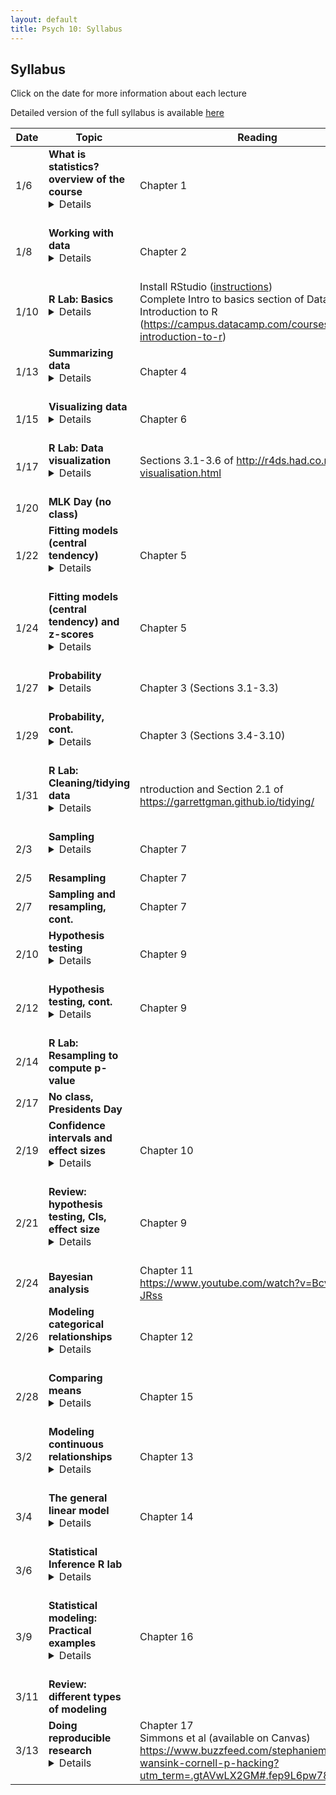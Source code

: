 ```yaml
---
layout: default
title: Psych 10: Syllabus
---
```

## Syllabus

Click on the date for more information about each lecture

Detailed version of the full syllabus is available [here](../full_syllabus)

| Date|Topic|Reading|
| ---|---|---|
| 1/6|**What is statistics? overview of the course**<details><br>Learning Objectives:<br><br>After this lecture, you should be able to:<br>* Describe the central goals and fundamental concepts of statistics.<br>* Describe the difference between experimental and observational research with regard to what can be inferred about causality<br>* Explain how randomization provides the ability to make inferences about causation.<br></details><br>|Chapter 1|
| 1/8|**Working with data**<details><br>Learning Objectives:<br><br>After this lecture, you should be able to:<br>* Distinguish between different types of variables (quantitative/qualitative, discrete/continuous)<br>* Describe the concept of measurement error<br>* Distinguish between the concepts of reliability and validity and apply each concept to a particular dataset<br></details><br>|Chapter 2|
| 1/10|**R Lab: Basics**<details><br>Learning Objectives:<br><br>After this lecture, you should be able to:<br>* Interact with an RMarkdown notebook in RStudio<br>* Describe the difference between a variable and a function<br>* Create a vector, matrix, or data frame and access its elements<br>* Load data from an R package and view the data<br><br>Links:<br>* For additional practice with R, check out the free courses provided by [Datacamp](http://www.datacamp.com).  In particular, their [Introduction to R](https://www.datacamp.com/courses/free-introduction-to-r) provides a nice basic overview of working in R.<br></details><br>|Install RStudio ([instructions](https://psych10.github.io/sessions/03/))<br>Complete Intro to basics section of DataCamp Introduction to R (https://campus.datacamp.com/courses/free-introduction-to-r)|
| 1/13|**Summarizing data**<details><br>Learning Objectives:<br><br>After this lecture, you should be able to:<br>* Compute absolute, relative, and cumulative frequency distributions for a given dataset<br>* Generate a graphical representation of frequency distributions<br>* Describe the difference between a normal and a long-tailed distribution, and describe the situations that give rise to each<br><br>Links:<br>* [R Notebook for lecture](https://rawgit.com/psych10/psych10/master/notebooks/Session04-SummarizingData/Session04-SummarizingData.html)<br>* [Social network data](https://snap.stanford.edu/data/egonets-Facebook.html)<br></details><br>|Chapter 4|
| 1/15|**Visualizing data**<details><br>Learning Objectives:<br><br>After this lecture, you should be able to:<br>* Describe the principles that distinguish between good and bad graphs, and use them to identify good versus bad graphs.<br></details><br>|Chapter 6|
| 1/17|**R Lab: Data visualization**<details><br>Learning Objectives:<br><br>After this lecture, you should be able to:<br>* Plot summary graphs using ggplot<br></details><br>|Sections 3.1-3.6 of http://r4ds.had.co.nz/data-visualisation.html|
| 1/20|**MLK Day (no class)**||
| 1/22|**Fitting models (central tendency)**<details><br>Learning Objectives:<br><br>After this lecture, you should be able to:<br>* Describe the basic equation for statistical models (outcome=model + error)<br>* Describe different measures of central tendency, how they are computed, and which are appropriate under what circumstance.<br><br>Links:<br>* [R Notebook for lecture](https://rawgit.com/psych10/psych10/master/notebooks/Session05-FittingModels/Session05-FittingModels.html)<br></details><br>|Chapter 5|
| 1/24|**Fitting models (central tendency) and z-scores**<details><br>Learning Objectives:<br><br>After this lecture, you should be able to:<br>* Describe different measures of dispersion, how they are computed, and how to determine which is most appropriate in any given circumstance. Describe and compute z-scores.<br></details><br>|Chapter 5|
| 1/27|**Probability**<details><br>Learning Objectives:<br><br>After this lecture, you should be able to:<br>* Describe the sample space for a selected random experiment.<br>* Compute relative frequency and empirical probability for a given set of events<br>* Compute probabilities of single events, complementary events, and the unions and intersections of collections of events.<br>* Describe the law of large numbers.<br><br>Links:<br>* [R notebook for lecture](https://rawgit.com/psych10/psych10/master/notebooks/Session09-Probability1/Session09-Probability1.html)<br></details><br>|Chapter 3 (Sections 3.1-3.3)|
| 1/29|**Probability, cont.**<details><br>Learning Objectives:<br><br>After this lecture, you should be able to:<br>* Describe the difference between a probability and a conditional probability<br>* Describe the concept of statistical independence<br>* Use Bayes’ theorem to compute the inverse conditional probability.<br></details><br>|Chapter 3 (Sections 3.4-3.10)|
| 1/31|**R Lab: Cleaning/tidying data**<details><br>Learning Objectives:<br><br>After this lecture, you should be able to:<br>* Prepare data for analysis<br></details><br>|ntroduction and Section 2.1 of https://garrettgman.github.io/tidying/|
| 2/3|**Sampling**<details><br>Learning Objectives:<br><br>After this lecture, you should be able to:<br>* Distinguish between a population and a sample, and between population parameters and statistics<br>* Describe the concepts of sampling error and sampling distribution<br>* Describe how the Central Limit Theorem determines the nature of the sampling distribution of the mean<br><br>Links:<br>* [R notebook for lecture](https://rawgit.com/psych10/psych10/master/notebooks/Session12-Sampling/Session12-Sampling.html)<br></details><br>|Chapter 7|
| 2/5|**Resampling**|Chapter 7|
| 2/7|**Sampling and resampling, cont.**|Chapter 7|
| 2/10|**Hypothesis testing**<details><br>Learning Objectives:<br><br>After this lecture, you should be able to:<br>* Identify the components of a hypothesis test, including the parameter of interest, the null and alternative hypotheses, and the test statistic.<br>* Describe the proper interpretations of a p-value as well as common misinterpretations<br>* Distinguish between the two types of error in hypothesis testing, and the factors that determine them.<br><br>Links:<br>* R notebook for lecture: https://rawgit.com/psych10/psych10/master/notebooks/Session16-HypothesisTesting/Session16-HypothesisTesting.html<br></details><br>|Chapter 9|
| 2/12|**Hypothesis testing, cont.**<details><br>Learning Objectives:<br><br>After this lecture, you should be able to:<br>* Describe how resampling can be used to compute a p-value.<br>* Define the concept of statistical power, and compute statistical power for a given statistical test.<br>* Describe the main criticisms of null hypothesis statistical testing<br></details><br>|Chapter 9|
| 2/14|**R Lab: Resampling to compute p-value**||
| 2/17|**No class, Presidents Day**||
| 2/19|**Confidence intervals and effect sizes**<details><br>Learning Objectives:<br><br>After this lecture, you should be able to:<br>* Describe the proper interpretation of a confidence interval, and compute a confidence interval for the mean of a given dataset.<br>* Define the concept of effect size, and compute the effect size for a given test.<br></details><br>|Chapter 10|
| 2/21|**Review: hypothesis testing, CIs, effect size**<details><br>Learning Objectives:<br><br>After this lecture, you should be able to:<br></details><br>|Chapter 9|
| 2/24|**Bayesian analysis**|Chapter 11<br>https://www.youtube.com/watch?v=BcvLAw-JRss|
| 2/26|**Modeling categorical relationships**<details><br>Learning Objectives:<br><br>After this lecture, you should be able to:<br>* Describe the concept of a contingency table for categorical data.<br>* Describe the concept of the chi-squared test for association and compute it for a given contingency table.<br></details><br>|Chapter 12|
| 2/28|**Comparing means**<details><br>Learning Objectives:<br><br>After this lecture, you should be able to:<br>* Determine whether a one-sample t-test or two-sample t-test is appropriate for a given hypothesis.<br>* Compute a one-sample and two-sample t-test on relevant datasets, and compute the effect size and confidence intervals associated with each of these tests.<br></details><br>|Chapter 15|
| 3/2|**Modeling continuous relationships**<details><br>Learning Objectives:<br><br>After this lecture, you should be able to:<br>* Describe the concept of the correlation coefficient and its interpretation and compute it for a bivariate dataset<br>* Describe the potential causal influences that can give rise to a correlation.<br><br>Links:<br>* [Spurious Correlations](http://www.tylervigen.com/spurious-correlations)<br></details><br>|Chapter 13|
| 3/4|**The general linear model**<details><br>Learning Objectives:<br><br>After this lecture, you should be able to:<br>* Describe the concept of linear regression and apply it to a bivariate dataset<br>* Describe the concept of the general linear model and provide examples of its application<br></details><br>|Chapter 14|
| 3/6|**Statistical Inference R lab**<details><br>Learning Objectives:<br><br>After this lecture, you should be able to:<br>* Demonstrate the ability to apply statistical models to real data in R<br></details><br>||
| 3/9|**Statistical modeling: Practical examples**<details><br>Learning Objectives:<br><br>After this lecture, you should be able to:<br>* Describe how to determine what kind of model to apply to a dataset<br></details><br>|Chapter 16|
| 3/11|**Review: different types of modeling**||
| 3/13|**Doing reproducible research**<details><br>Learning Objectives:<br><br>After this lecture, you should be able to:<br>* Describe the concept of P-hacking and its effects on scientific practice<br>* Describe the concept of positive predictive value and its relation to statstical power<br><br>Links:<br>* [Fivethirtyeight P-hacking demo](https://projects.fivethirtyeight.com/p-hacking/)<br></details><br>|Chapter 17<br>Simmons et al (available on Canvas)<br>https://www.buzzfeed.com/stephaniemlee/brian-wansink-cornell-p-hacking?utm_term=.gtAVwLX2GM#.fep9L6pw78|
